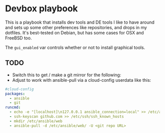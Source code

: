 # Devbox playbook

This is a playbook that installs dev tools and DE tools I like to have around 
and sets up some other preferences like repositories, and drops in my dotfiles. 
It's best-tested on Debian, but has some cases for OSX and FreeBSD too.

The `gui_enabled` var controls whether or not to install graphical tools.

## TODO

- Switch this to get / make a git mirror for the following:
- Adjust to work with ansible-pull via a cloud-config userdata like this:

```yaml
#cloud-config
packages:
  - ansible
  - git
runcmd:
  - echo -e "[localhost]\n127.0.0.1 ansible_connection=local" >> /etc/ansible/hosts
  - ssh-keyscan github.com >> /etc/ssh/ssh_known_hosts
  - mkdir /etc/ansible/web
  - ansible-pull -d /etc/ansible/web/ -U <git repo URL>
```

